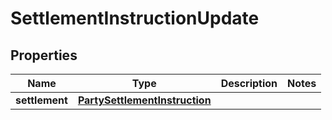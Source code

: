 # SettlementInstructionUpdate

## Properties
Name | Type | Description | Notes
------------ | ------------- | ------------- | -------------
**settlement** | [**PartySettlementInstruction**](PartySettlementInstruction.md) |  | 
